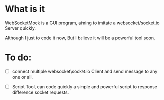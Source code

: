 # What is it
WebSocketMock is a GUI program, aiming to imitate a websocket/socket.io Server quickly.

Although I just to code it now, But I believe it will be a powerful tool soon. 

# To do: 
-[ ] connect multiple websocket\socket.io Client and send message to any one or all.

-[ ] Script Tool, can code quickly a simple and powerful script to response difference socket requests.